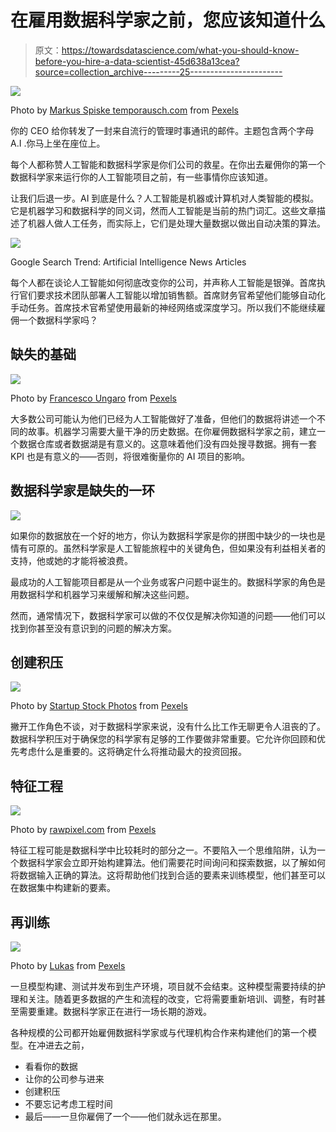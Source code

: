 # 在雇用数据科学家之前，您应该知道什么

> 原文：<https://towardsdatascience.com/what-you-should-know-before-you-hire-a-data-scientist-45d638a13cea?source=collection_archive---------25----------------------->

![](img/b3350a462f4b2e61100855391ada332d.png)

Photo by [Markus Spiske temporausch.com](https://www.pexels.com/@markusspiske?utm_content=attributionCopyText&utm_medium=referral&utm_source=pexels) from [Pexels](https://www.pexels.com/photo/blue-screen-of-death-in-silver-black-laptop-177598/?utm_content=attributionCopyText&utm_medium=referral&utm_source=pexels)

你的 CEO 给你转发了一封来自流行的管理时事通讯的邮件。主题包含两个字母 A.I .你马上坐在座位上。

每个人都称赞人工智能和数据科学家是你们公司的救星。在你出去雇佣你的第一个数据科学家来运行你的人工智能项目之前，有一些事情你应该知道。

让我们后退一步。AI 到底是什么？人工智能是机器或计算机对人类智能的模拟。它是机器学习和数据科学的同义词，然而人工智能是当前的热门词汇。这些文章描述了机器人做人工任务，而实际上，它们是处理大量数据以做出自动决策的算法。

![](img/9e0dd7d8ccb5b06a118c7402b2a5b44c.png)

Google Search Trend: Artificial Intelligence News Articles

每个人都在谈论人工智能如何彻底改变你的公司，并声称人工智能是银弹。首席执行官们要求技术团队部署人工智能以增加销售额。首席财务官希望他们能够自动化手动任务。首席技术官希望使用最新的神经网络或深度学习。所以我们不能继续雇佣一个数据科学家吗？

## 缺失的基础

![](img/81e4f43e0d6e5e7d92c3736f4de02bb4.png)

Photo by [Francesco Ungaro](https://www.pexels.com/@francesco-ungaro?utm_content=attributionCopyText&utm_medium=referral&utm_source=pexels) from [Pexels](https://www.pexels.com/photo/blue-bridge-yellow-dumbo-96944/?utm_content=attributionCopyText&utm_medium=referral&utm_source=pexels)

大多数公司可能认为他们已经为人工智能做好了准备，但他们的数据将讲述一个不同的故事。机器学习需要大量干净的历史数据。在你雇佣数据科学家之前，建立一个数据仓库或者数据湖是有意义的。这意味着他们没有四处搜寻数据。拥有一套 KPI 也是有意义的——否则，将很难衡量你的 AI 项目的影响。

## 数据科学家是缺失的一环

![](img/81275a49cdbc000d74f3a842f4c1c093.png)

如果你的数据放在一个好的地方，你认为数据科学家是你的拼图中缺少的一块也是情有可原的。虽然科学家是人工智能旅程中的关键角色，但如果没有利益相关者的支持，他或她的才能将被浪费。

最成功的人工智能项目都是从一个业务或客户问题中诞生的。数据科学家的角色是用数据科学和机器学习来缓解和解决这些问题。

然而，通常情况下，数据科学家可以做的不仅仅是解决你知道的问题——他们可以找到你甚至没有意识到的问题的解决方案。

## 创建积压

![](img/32501dd97ab9a6c059355219be7df6e3.png)

Photo by [Startup Stock Photos](https://www.pexels.com/@startup-stock-photos?utm_content=attributionCopyText&utm_medium=referral&utm_source=pexels) from [Pexels](https://www.pexels.com/photo/schedule-planning-startup-launching-7376/?utm_content=attributionCopyText&utm_medium=referral&utm_source=pexels)

撇开工作角色不谈，对于数据科学家来说，没有什么比工作无聊更令人沮丧的了。数据科学积压对于确保您的科学家有足够的工作要做非常重要。它允许你回顾和优先考虑什么是重要的。这将确定什么将推动最大的投资回报。

## 特征工程

![](img/738dca35296d0c368002b57a3da1def0.png)

Photo by [rawpixel.com](https://www.pexels.com/@rawpixel?utm_content=attributionCopyText&utm_medium=referral&utm_source=pexels) from [Pexels](https://www.pexels.com/photo/macbook-pro-908284/?utm_content=attributionCopyText&utm_medium=referral&utm_source=pexels)

特征工程可能是数据科学中比较耗时的部分之一。不要陷入一个思维陷阱，认为一个数据科学家会立即开始构建算法。他们需要花时间询问和探索数据，以了解如何将数据输入正确的算法。这将帮助他们找到合适的要素来训练模型，他们甚至可以在数据集中构建新的要素。

## 再训练

![](img/61272ca51785a98e0df584c8ec21778b.png)

Photo by [Lukas](https://www.pexels.com/@goumbik?utm_content=attributionCopyText&utm_medium=referral&utm_source=pexels) from [Pexels](https://www.pexels.com/photo/gray-and-black-barbell-669582/?utm_content=attributionCopyText&utm_medium=referral&utm_source=pexels)

一旦模型构建、测试并发布到生产环境，项目就不会结束。这种模型需要持续的护理和关注。随着更多数据的产生和流程的改变，它将需要重新培训、调整，有时甚至需要重建。数据科学家正在进行一场长期的游戏。

各种规模的公司都开始雇佣数据科学家或与代理机构合作来构建他们的第一个模型。在冲进去之前，

*   看看你的数据
*   让你的公司参与进来
*   创建积压
*   不要忘记考虑工程时间
*   最后——一旦你雇佣了一个——他们就永远在那里。